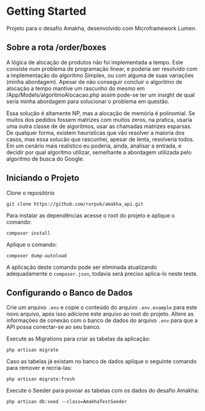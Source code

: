 # Getting Started

Projeto para o desafio Amakha, desenvolvido com Microframework Lumen.

## Sobre a rota /order/boxes

A lógica de alocação de produtos não foi implementada a tempo.
Este consiste num problema de programação linear, e poderia ser resolvido com a implementação do algoritmo Simplex, ou com alguma de suas variações (minha abordagem).
Apesar de não conseguir concluir o algoritmo de alocação a tempo mantive um rascunho do mesmo em /App/Models/algoritmoAlocacao.php
assim pode-se ter um insight de qual seria minha abordagem para solucionar o problema em questão.

Essa solução é altamente NP, mas a alocação de memória é polinomial. 
Se muitos dos pedidos fossem matrizes com muitos zeros, na pratica, usaria uma outra classe de de algoritmos, usar as chamadas matrizes esparsas. 
De qualquer forma, existem heurísticas que vão resolver a maioria dos casos, mas essa solucão que rascunhei, apesar de lenta, resolveria todos.
Em um cenário mais realístico eu poderia, ainda, analisar a entrada, e decidir por qual algoritmo utilizar, semelhante a abordagem utilizada pelo algoritmo de busca do Google.

## Iniciando o Projeto

Clone o repositório

`git clone https://github.com/rorpok/amakha_api.git`

Para instalar as dependências acesse o root do projeto e aplique o comando:

`composer install`

Aplique o comando:

`composer dump-autoload`

A aplicação deste comando pode ser eliminada atualizando adequadamente o `composer.json`, todavia será preciso aplica-lo neste teste.

## Configurando o Banco de Dados

Crie um arquivo `.env` e copie o conteúdo do arquivo `.env.example` para este novo arquivo, após isso adicione este arquivo ao root do projeto.
Altere as informações de conexão com o banco de dados do arquivo `.env` para que a API possa conectar-se ao seu banco.

Execute as Migrations para criar as tabelas da aplicação:

`php artisan migrate`

Caso as tabelas já existam no banco de dados aplique o seguinte comando para remover e recria-las:

`php artisan migrate:fresh`

Execute o Seeder para povoar as tabelas com os dados do desafio Amakha:

`php artisan db:seed --class=AmakhaTestSeeder`

